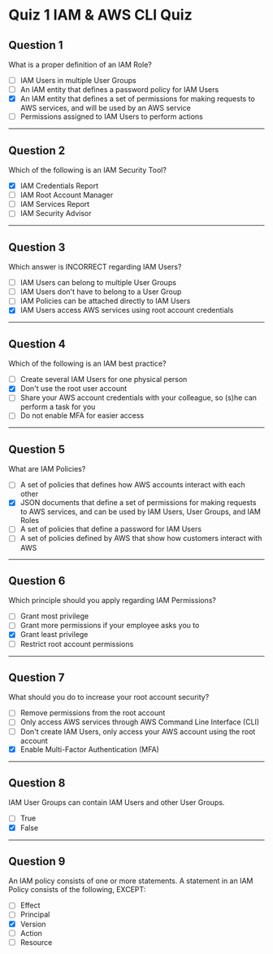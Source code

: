 # Quiz 1 IAM & AWS CLI Quiz

## Question 1
What is a proper definition of an IAM Role?
- [ ] IAM Users in multiple User Groups
- [ ] An IAM entity that defines a password policy for IAM Users
- [x] An IAM entity that defines a set of permissions for making requests to AWS services, and will be used by an AWS service
- [ ] Permissions assigned to IAM Users to perform actions

---

## Question 2
Which of the following is an IAM Security Tool?
- [x] IAM Credentials Report
- [ ] IAM Root Account Manager
- [ ] IAM Services Report
- [ ] IAM Security Advisor

---

## Question 3
Which answer is INCORRECT regarding IAM Users?
- [ ] IAM Users can belong to multiple User Groups
- [ ] IAM Users don't have to belong to a User Group
- [ ] IAM Policies can be attached directly to IAM Users
- [x] IAM Users access AWS services using root account credentials

---

## Question 4
Which of the following is an IAM best practice?
- [ ] Create several IAM Users for one physical person
- [x] Don't use the root user account
- [ ] Share your AWS account credentials with your colleague, so (s)he can perform a task for you
- [ ] Do not enable MFA for easier access

---

## Question 5
What are IAM Policies?
- [ ] A set of policies that defines how AWS accounts interact with each other
- [x] JSON documents that define a set of permissions for making requests to AWS services, and can be used by IAM Users, User Groups, and IAM Roles
- [ ] A set of policies that define a password for IAM Users
- [ ] A set of policies defined by AWS that show how customers interact with AWS

---

## Question 6
Which principle should you apply regarding IAM Permissions?
- [ ] Grant most privilege
- [ ] Grant more permissions if your employee asks you to
- [x] Grant least privilege
- [ ] Restrict root account permissions

---

## Question 7
What should you do to increase your root account security?
- [ ] Remove permissions from the root account
- [ ] Only access AWS services through AWS Command Line Interface (CLI)
- [ ] Don't create IAM Users, only access your AWS account using the root account
- [x] Enable Multi-Factor Authentication (MFA)

---

## Question 8
IAM User Groups can contain IAM Users and other User Groups.
- [ ] True
- [x] False

---

## Question 9
An IAM policy consists of one or more statements. A statement in an IAM Policy consists of the following, EXCEPT:
- [ ] Effect
- [ ] Principal
- [x] Version
- [ ] Action
- [ ] Resource
